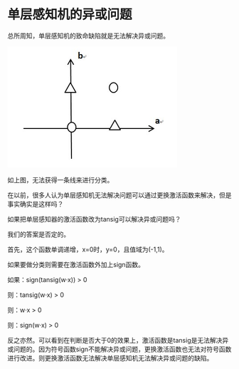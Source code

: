 # 单层感知机的异或问题

总所周知，单层感知机的致命缺陷就是无法解决异或问题。

![XOR](..\assets\img\nn\XOR.jpg)

如上图，无法获得一条线来进行分类。

在以前，很多人认为单层感知机无法解决问题可以通过更换激活函数来解决，但是事实确实是这样吗？

如果把单层感知器的激活函数改为tansig可以解决异或问题吗？

我们的答案是否定的。

首先，这个函数单调递增，x=0时，y=0，且值域为(-1,1)。

如果要做分类则需要在激活函数外加上sign函数。

如果：sign(tansig(w·x)) > 0

则：tansig(w·x) > 0

则：w·x > 0

则：sign(w·x) > 0

反之亦然。可以看到在判断是否大于0的效果上，激活函数是tansig是无法解决异或问题的。因为符号函数sign不能解决异或问题，更换激活函数也无法对符号函数进行改进。则更换激活函数无法解决单层感知机无法解决异或问题的缺陷。
